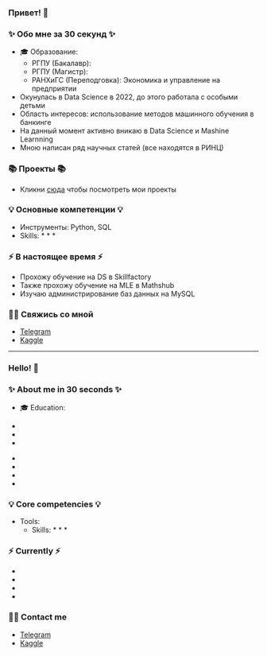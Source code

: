 ### Привет! 👋

### ✨ Обо мне за 30 секунд ✨ 
* 🎓 Образование:
  - РГПУ (Бакалавр): 
  - РГПУ (Магистр):
  - РАНХиГС (Переподговка): Экономика и управление на предприятии
* Окунулась в Data Science в 2022, до этого работала с особыми детьми 
* Область интересов: использование методов машинного обучения в банкинге
* На данный момент активно вникаю в Data Science и Mashine Learnning
* Мною написан ряд научных статей (все находятся в РИНЦ)

### 📚 Проекты 📚

* Кликни [сюда](https://github.com/Lidiya-cutie/DATACLEANINGPROJECT) чтобы посмотреть мои проекты

### 💡 Основные компетенции 💡
- Инструменты: Python, SQL
- Skills: 
    * 
    * 
    * 

### ⚡️ В настоящее время ⚡️
- Прохожу обучение на DS в Skillfactory
- Также прохожу обучение на MLE в Mathshub
- Изучаю администрирование баз данных на MySQL

### 🙌🏻 Свяжись со мной
- [Telegram](https://web.telegram.org/k/#@The_Reborned_Thing)
- [Kaggle](https://www.kaggle.com/lidiyacutie)

---

### Hello! 👋

### ✨ About me in 30 seconds ✨ 
* 🎓 Education:
 - 
 - 
 - 
* 
* 
* 
* 

### 💡 Core competencies 💡
- Tools: 
  - Skills:
    * 
    * 
    * 


### ⚡️ Currently ⚡️
- 
- 
- 
- 

### 🙌🏻 Contact me
- [Telegram]()
- [Kaggle]()